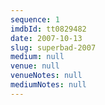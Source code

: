 ```yaml
---
sequence: 1
imdbId: tt0829482
date: 2007-10-13
slug: superbad-2007
medium: null
venue: null
venueNotes: null
mediumNotes: null
---
```


